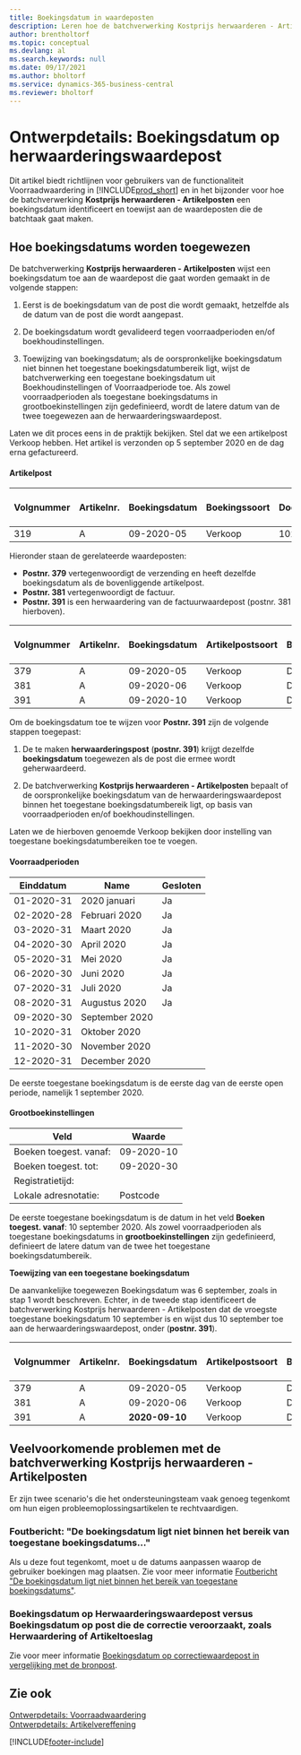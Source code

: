 ```yaml
---
title: Boekingsdatum in waardeposten
description: Leren hoe de batchverwerking Kostprijs herwaarderen - Artikelposten een boekingsdatum bepaalt en toewijst aan de waardeposten die de batchverwerking gaat maken.
author: brentholtorf
ms.topic: conceptual
ms.devlang: al
ms.search.keywords: null
ms.date: 09/17/2021
ms.author: bholtorf
ms.service: dynamics-365-business-central
ms.reviewer: bholtorf
---
```

# Ontwerpdetails: Boekingsdatum op herwaarderingswaardepost

Dit artikel biedt richtlijnen voor gebruikers van de functionaliteit Voorraadwaardering in [!INCLUDE[prod_short](includes/prod_short.md)] en in het bijzonder voor hoe de batchverwerking **Kostprijs herwaarderen - Artikelposten** een boekingsdatum identificeert en toewijst aan de waardeposten die de batchtaak gaat maken.

## Hoe boekingsdatums worden toegewezen

De batchverwerking **Kostprijs herwaarderen - Artikelposten** wijst een boekingsdatum toe aan de waardepost die gaat worden gemaakt in de volgende stappen:  

1. Eerst is de boekingsdatum van de post die wordt gemaakt, hetzelfde als de datum van de post die wordt aangepast.  

2. De boekingsdatum wordt gevalideerd tegen voorraadperioden en/of boekhoudinstellingen.  

3. Toewijzing van boekingsdatum; als de oorspronkelijke boekingsdatum niet binnen het toegestane boekingsdatumbereik ligt, wijst de batchverwerking een toegestane boekingsdatum uit Boekhoudinstellingen of Voorraadperiode toe. Als zowel voorraadperioden als toegestane boekingsdatums in grootboekinstellingen zijn gedefinieerd, wordt de latere datum van de twee toegewezen aan de herwaarderingswaardepost.  

Laten we dit proces eens in de praktijk bekijken. Stel dat we een artikelpost Verkoop hebben. Het artikel is verzonden op 5 september 2020 en de dag erna gefactureerd.  

#### Artikelpost

|Volgnummer  |Artikelnr.  |Boekingsdatum  |Boekingssoort  | Documentnr. |Vestiging  |Aantal  |Tot. werk. kosten  |Geboekt aantal  |Resterend aantal  |
|---------|---------|---------|---------|---------|---------|---------|---------|---------|---------|
|319     |A         |09-2020-05     |  Verkoop       |102033     |  Blauw       | -1    |    -11     |-1     |    0     |

Hieronder staan de gerelateerde waardeposten:

- **Postnr. 379** vertegenwoordigt de verzending en heeft dezelfde boekingsdatum als de bovenliggende artikelpost.  
- **Postnr. 381** vertegenwoordigt de factuur.  
- **Postnr. 391** is een herwaardering van de factuurwaardepost (postnr. 381 hierboven).  

|Volgnummer  |Artikelnr.  |Boekingsdatum  |Artikelpostsoort  |Boekingssoort  |Documentnr.  |Artikelpostnr.  |Vestiging  |Aantal op artikelpost  |Geboekt aantal  |Tot. werk. kosten  |Tot. verw. kosten  |Herwaardering  |Vereffenen met post  |Broncode  |
|---------|---------|---------|---------|---------|---------|---------|---------|---------|---------|--------|---------|---------|---------|---------|
|379     |  A       |    09-2020-05     |    Verkoop     | Directe kosten   | 102033        |319     | Blauw        | -1       |0         |  0       |     -10   |Nee   |0    |Verkoop          |
|381     |  A       |    09-2020-06     |    Verkoop     | Directe kosten   | 103022        |319     | Blauw        |  0       |-1        |-10       |    10     | Nee  |0      |       Verkoop   |
|391     |  A       |    09-2020-10     |    Verkoop     | Directe kosten   | 103022        |319     | Blauw        |  0       |0         |-1        |    0     |Ja   |    181   | VRDWAARDNG   |

Om de boekingsdatum toe te wijzen voor **Postnr. 391** zijn de volgende stappen toegepast:

1. De te maken **herwaarderingspost** (**postnr. 391**) krijgt dezelfde **boekingsdatum** toegewezen als de post die ermee wordt geherwaardeerd.

2. De batchverwerking **Kostprijs herwaarderen - Artikelposten** bepaalt of de oorspronkelijke boekingsdatum van de herwaarderingswaardepost binnen het toegestane boekingsdatumbereik ligt, op basis van voorraadperioden en/of boekhoudinstellingen.  

Laten we de hierboven genoemde Verkoop bekijken door instelling van toegestane boekingsdatumbereiken toe te voegen.  
  
#### Voorraadperioden

|Einddatum  |Name  |Gesloten  |
|---------|---------|---------|
|01-2020-31     |2020 januari      |  Ja    |
|02-2020-28     |Februari 2020     |  Ja    |
|03-2020-31     |Maart 2020        |  Ja    |
|04-2020-30     |April 2020        |  Ja    |
|05-2020-31     |Mei   2020        |  Ja    |
|06-2020-30     |Juni   2020       |  Ja    |
|07-2020-31     |Juli  2020        |  Ja    |
|08-2020-31     |Augustus  2020     |  Ja    |
|09-2020-30     |September   2020  |         |
|10-2020-31     |Oktober   2020    |         |
|11-2020-30     |November   2020   |         |
|12-2020-31     |December   2020   |         |

De eerste toegestane boekingsdatum is de eerste dag van de eerste open periode, namelijk 1 september 2020.  

#### Grootboekinstellingen

|Veld|Waarde  |
|---------|---------|
|Boeken toegest. vanaf:  |  09-2020-10      |
|Boeken toegest. tot:    |  09-2020-30      |
|Registratietijd:       |         |
|Lokale adresnotatie:|   Postcode      |  

De eerste toegestane boekingsdatum is de datum in het veld **Boeken toegest. vanaf**: 10 september 2020. Als zowel voorraadperioden als toegestane boekingsdatums in **grootboekinstellingen** zijn gedefinieerd, definieert de latere datum van de twee het toegestane boekingsdatumbereik.  

**Toewijzing van een toegestane boekingsdatum**  

De aanvankelijke toegewezen Boekingsdatum was 6 september, zoals in stap 1 wordt beschreven. Echter, in de tweede stap identificeert de batchverwerking Kostprijs herwaarderen - Artikelposten dat de vroegste toegestane boekingsdatum 10 september is en wijst dus 10 september toe aan de herwaarderingswaardepost, onder (**postnr. 391**).  


|Volgnummer  |Artikelnr.  |Boekingsdatum  |Artikelpostsoort  |Boekingssoort  |Documentnr.  |Artikelpostnr.  |Vestiging  |Aantal op artikelpost  |Geboekt aantal  |Tot. werk. kosten  |Tot. verw. kosten  |Herwaardering  |Vereffenen met post  |Broncode  |
|---------|---------|---------|---------|---------|---------|---------|---------|---------|---------|---------|---------|---------|---------|---------|
|379     |  A       |    09-2020-05     |    Verkoop     | Directe kosten   | 102033        |319     | Blauw        | -1       |0         |  0       |     -10   |Nee   |0    |Verkoop          |
|381     |  A       |    09-2020-06     |    Verkoop     | Directe kosten   | 103022        |319     | Blauw        |  0       |-1        |-10       |    10     | Nee  |0      |       Verkoop   |
|391     |  A       |    **2020-09-10**     |    Verkoop     | Directe kosten   | 103022        |319     | Blauw        |  0       |0         |-1        |    0     |Ja   |    181   | VRDWAARDNG   |

## Veelvoorkomende problemen met de batchverwerking Kostprijs herwaarderen - Artikelposten

Er zijn twee scenario's die het ondersteuningsteam vaak genoeg tegenkomt om hun eigen probleemoplossingsartikelen te rechtvaardigen.

### Foutbericht: "De boekingsdatum ligt niet binnen het bereik van toegestane boekingsdatums..."

Als u deze fout tegenkomt, moet u de datums aanpassen waarop de gebruiker boekingen mag plaatsen. Zie voor meer informatie [Foutbericht "De boekingsdatum ligt niet binnen het bereik van toegestane boekingsdatums"](design-details-inventory-adjustment-value-entry-allowed-posting-dates.md).

### Boekingsdatum op Herwaarderingswaardepost versus Boekingsdatum op post die de correctie veroorzaakt, zoals Herwaardering of Artikeltoeslag

Zie voor meer informatie [Boekingsdatum op correctiewaardepost in vergelijking met de bronpost](design-details-inventory-adjustment-value-entry-source-entry.md).

## Zie ook  

[Ontwerpdetails: Voorraadwaardering](design-details-inventory-costing.md)  
[Ontwerpdetails: Artikelvereffening](design-details-item-application.md)  

[!INCLUDE[footer-include](includes/footer-banner.md)]
